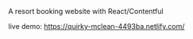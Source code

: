 A resort booking website with React/Contentful

live demo:
https://quirky-mclean-4493ba.netlify.com/
